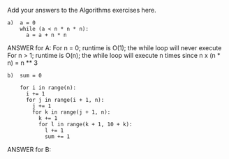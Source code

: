 Add your answers to the Algorithms exercises here.

```
a)  a = 0
    while (a < n * n * n):
      a = a + n * n
```
ANSWER for A:
For n = 0; runtime is O(1); the while loop will never execute
For n > 1; runtime is O(n); the while loop will execute n times since n x (n * n) = n ** 3


```
b)  sum = 0

    for i in range(n):
      i += 1
      for j in range(i + 1, n):
        j += 1
        for k in range(j + 1, n):
          k += 1
          for l in range(k + 1, 10 + k):
            l += 1
            sum += 1
```
ANSWER for B:


